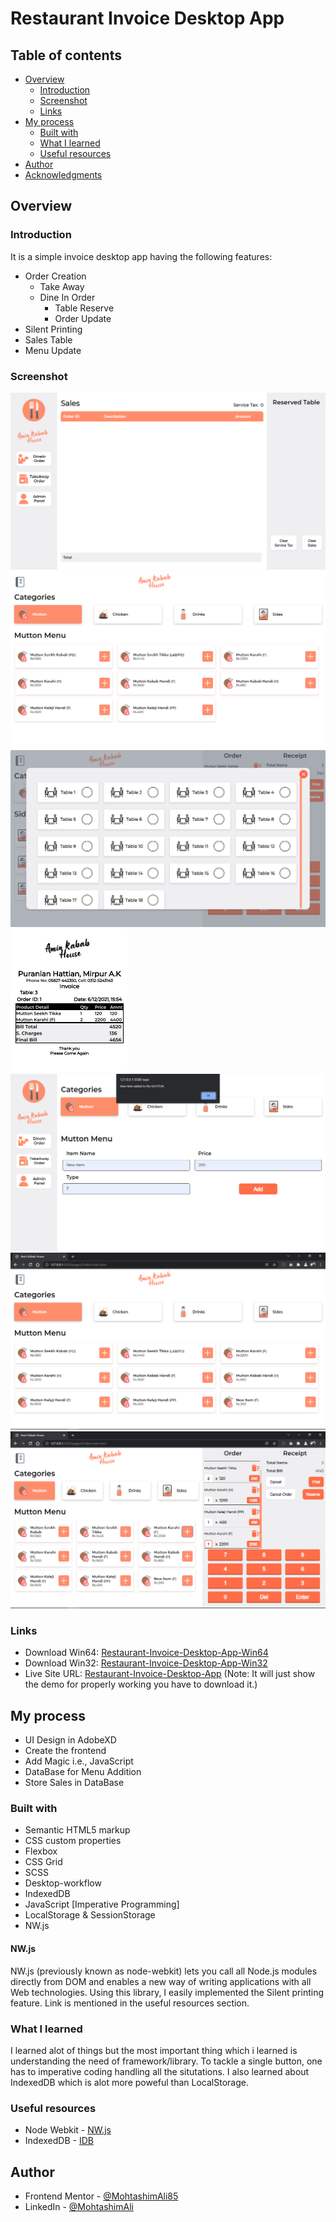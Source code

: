 # Restaurant Invoice Desktop App

## Table of contents

- [Overview](#overview)
  - [Introduction](#introduction)
  - [Screenshot](#screenshot)
  - [Links](#links)
- [My process](#my-process)
  - [Built with](#built-with)
  - [What I learned](#what-i-learned)
  - [Useful resources](#useful-resources)
- [Author](#author)
- [Acknowledgments](#acknowledgments)

## Overview

### Introduction

It is a simple invoice desktop app having the following features:

- Order Creation
  - Take Away
  - Dine In Order
    - Table Reserve
    - Order Update
- Silent Printing
- Sales Table
- Menu Update

### Screenshot

![](./screenshots/Screenshot1.png)
![](./screenshots/Screenshot2.png)
![](./screenshots/Screenshot4.png)
![](./screenshots/Screenshot5.png)
![](./screenshots/Screenshot6.png)
![](./screenshots/Screenshot7.png)
![](./screenshots/Screenshot8.png)

### Links

- Download Win64: [Restaurant-Invoice-Desktop-App-Win64](https://drive.google.com/file/d/1FpEXEDx5P1FBeqsxu5fW9yYd0YhqrJOO/view?usp=sharing)
- Download Win32: [Restaurant-Invoice-Desktop-App-Win32](https://drive.google.com/file/d/1RDF2dbd5aEDr6xpgyzc3_0dsc4T_-lyY/view?usp=sharing)
- Live Site URL: [Restaurant-Invoice-Desktop-App](https://restaurant-invoice.vercel.app/index.html) (Note: It will just show the demo for properly working you have to download it.)

## My process

- UI Design in AdobeXD
- Create the frontend
- Add Magic i.e., JavaScript
- DataBase for Menu Addition
- Store Sales in DataBase

### Built with

- Semantic HTML5 markup
- CSS custom properties
- Flexbox
- CSS Grid
- SCSS
- Desktop-workflow
- IndexedDB
- JavaScript [Imperative Programming]
- LocalStorage & SessionStorage
- NW.js

#### NW.js

NW.js (previously known as node-webkit) lets you call all Node.js modules directly from DOM and enables a new way of writing applications with all Web technologies.
Using this library, I easily implemented the Silent printing feature.
Link is mentioned in the useful resources section.

### What I learned

I learned alot of things but the most important thing which i learned is understanding the need of framework/library.
To tackle a single button, one has to imperative coding handling all the situtations.
I also learned about IndexedDB which is alot more poweful than LocalStorage.

### Useful resources

- Node Webkit - [NW.js](https://nwjs.io/)
- IndexedDB - [IDB](https://javascript.info/indexeddb)

## Author

- Frontend Mentor - [@MohtashimAli85](https://www.frontendmentor.io/profile/MohtashimAli85)
- LinkedIn - [@MohtashimAli](https://www.linkedin.com/in/mohtashim-ali-698720194/)
